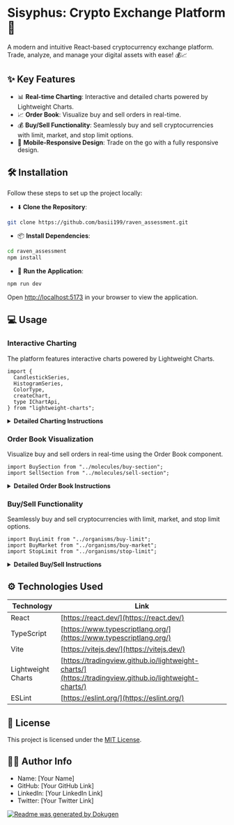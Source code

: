 # **Sisyphus: Crypto Exchange Platform** 🚀

A modern and intuitive React-based cryptocurrency exchange platform. Trade, analyze, and manage your digital assets with ease! 💰📈

## ✨ Key Features

- 📊 **Real-time Charting**: Interactive and detailed charts powered by Lightweight Charts.
- 📈 **Order Book**: Visualize buy and sell orders in real-time.
- 💰 **Buy/Sell Functionality**: Seamlessly buy and sell cryptocurrencies with limit, market, and stop limit options.
- 📱 **Mobile-Responsive Design**: Trade on the go with a fully responsive design.

## 🛠️ Installation

Follow these steps to set up the project locally:

- ⬇️ **Clone the Repository**:
 ```bash
 git clone https://github.com/basii199/raven_assessment.git
 ```

- 📦 **Install Dependencies**:
 ```bash
 cd raven_assessment
 npm install
 ```

- 🚀 **Run the Application**:
 ```bash
 npm run dev
 ```

Open [http://localhost:5173](http://localhost:5173) in your browser to view the application.

## 💻 Usage

### Interactive Charting

The platform features interactive charts powered by Lightweight Charts.
```tsx
import {
  CandlestickSeries,
  HistogramSeries,
  ColorType,
  createChart,
  type IChartApi,
} from "lightweight-charts";
```

<details>
<summary><b>Detailed Charting Instructions</b></summary>
 
1.  Import necessary modules from `lightweight-charts`.
2.  Create a chart container using React refs.
3.  Fetch and process market data to render candlestick and volume charts.
 </details>

### Order Book Visualization

Visualize buy and sell orders in real-time using the Order Book component.

```tsx
import BuySection from "../molecules/buy-section";
import SellSection from "../molecules/sell-section";
```

<details>
<summary><b>Detailed Order Book Instructions</b></summary>
 
1.  Import `BuySection` and `SellSection` components.
2.  Map through data arrays to display individual orders.
3.  Use CSS overlays to visually represent order depth.
 </details>

### Buy/Sell Functionality

Seamlessly buy and sell cryptocurrencies with limit, market, and stop limit options.

```tsx
import BuyLimit from "../organisms/buy-limit";
import BuyMarket from "../organisms/buy-market";
import StopLimit from "../organisms/stop-limit";
```

<details>
<summary><b>Detailed Buy/Sell Instructions</b></summary>
 
1.  Utilize `BuyLimit`, `BuyMarket`, and `StopLimit` components for different order types.
2.  Implement form inputs and validation for order parameters.
3.  Connect to backend APIs for order execution.
 </details>

## ⚙️ Technologies Used

| Technology          | Link                                  |
| ------------------- | ------------------------------------- |
| React               | [https://react.dev/](https://react.dev/)   |
| TypeScript          | [https://www.typescriptlang.org/](https://www.typescriptlang.org/) |
| Vite                | [https://vitejs.dev/](https://vitejs.dev/) |
| Lightweight Charts  | [https://tradingview.github.io/lightweight-charts/](https://tradingview.github.io/lightweight-charts/) |
| ESLint              | [https://eslint.org/](https://eslint.org/) |

## 📜 License

This project is licensed under the [MIT License](LICENSE).

## 🧑‍💻 Author Info

- Name: [Your Name]
- GitHub: [Your GitHub Link]
- LinkedIn: [Your LinkedIn Link]
- Twitter: [Your Twitter Link]

[![Readme was generated by Dokugen](https://img.shields.io/badge/Readme%20was%20generated%20by-Dokugen-brightgreen)](https://www.npmjs.com/package/dokugen)
